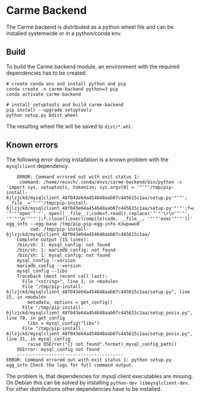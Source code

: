 # Carme Backend

The Carme backend is distributed as a python wheel file and can be installed systemwide or in a python/conda env.

## Build

To build the Carme backend module, an environment with the required dependencies has to be created.

```
# create conda env and install python and pip
conda create -n carme-backend python=3 pip
conda activate carme-backend

# install setuptools and build carme-backend
pip install --upgrade setuptools
python setup.py bdist_wheel
```

The resulting wheel file will be saved to `dist/*.whl`.

## Known errors

The following error during installation is a known problem with the ``mysqlclient`` dependency.

```
    ERROR: Command errored out with exit status 1:
     command: /home/reusch/.conda/envs/carme-backend/bin/python -c 'import sys, setuptools, tokenize; sys.argv[0] = '"'"'/tmp/pip-install-6jlzjckd/mysqlclient_48f043e64a454648aab07c445615c1aa/setup.py'"'"'; __file__='"'"'/tmp/pip-install-6jlzjckd/mysqlclient_48f043e64a454648aab07c445615c1aa/setup.py'"'"';f=getattr(tokenize, '"'"'open'"'"', open)(__file__);code=f.read().replace('"'"'\r\n'"'"', '"'"'\n'"'"');f.close();exec(compile(code, __file__, '"'"'exec'"'"'))' egg_info --egg-base /tmp/pip-pip-egg-info-kzwpawu8
         cwd: /tmp/pip-install-6jlzjckd/mysqlclient_48f043e64a454648aab07c445615c1aa/
    Complete output (15 lines):
    /bin/sh: 1: mysql_config: not found
    /bin/sh: 1: mariadb_config: not found
    /bin/sh: 1: mysql_config: not found
    mysql_config --version
    mariadb_config --version
    mysql_config --libs
    Traceback (most recent call last):
      File "<string>", line 1, in <module>
      File "/tmp/pip-install-6jlzjckd/mysqlclient_48f043e64a454648aab07c445615c1aa/setup.py", line 15, in <module>
        metadata, options = get_config()
      File "/tmp/pip-install-6jlzjckd/mysqlclient_48f043e64a454648aab07c445615c1aa/setup_posix.py", line 70, in get_config
        libs = mysql_config("libs")
      File "/tmp/pip-install-6jlzjckd/mysqlclient_48f043e64a454648aab07c445615c1aa/setup_posix.py", line 31, in mysql_config
        raise OSError("{} not found".format(_mysql_config_path))
    OSError: mysql_config not found
    ----------------------------------------
ERROR: Command errored out with exit status 1: python setup.py egg_info Check the logs for full command output.
```

The problem is, that dependencies for mysql client executables are missing. On Debian this can be solved by installing ``python-dev libmysqlclient-dev``. For other distributions other dependencies have to be installed.
